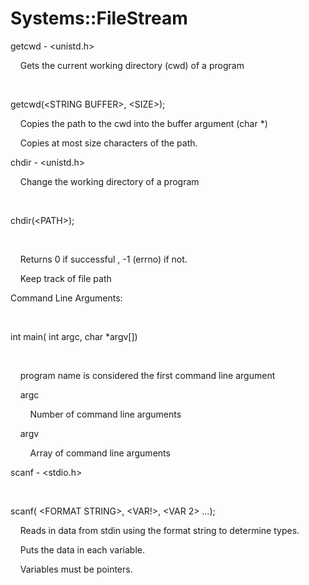 # Systems::FileStream

getcwd - &lt;unistd.h&gt;

  


    Gets the current working directory (cwd) of a program  


  


      


getcwd(&lt;STRING BUFFER&gt;, &lt;SIZE&gt;);

  


    Copies the path to the cwd into the buffer argument (char *)

  


    Copies at most size characters of the path.

  


chdir - &lt;unistd.h&gt;

  


    Change the working directory of a program

      


chdir(&lt;PATH&gt;);

    

    Returns 0 if successful , -1 (errno) if not.

  


    Keep track of file path

  


Command Line Arguments:

      


int main( int argc, char *argv[])

    

    program name is considered the first command line argument

  


    argc

        Number of command line arguments

  


    argv

        Array of command line arguments

  


scanf - &lt;stdio.h&gt;

      


scanf( &lt;FORMAT STRING&gt;, &lt;VAR!&gt;, &lt;VAR 2&gt; …);

  


    Reads in data from stdin using the format string to determine types.  


  


    Puts the data in each variable.  


  


    Variables must be pointers.  


  


      


  

